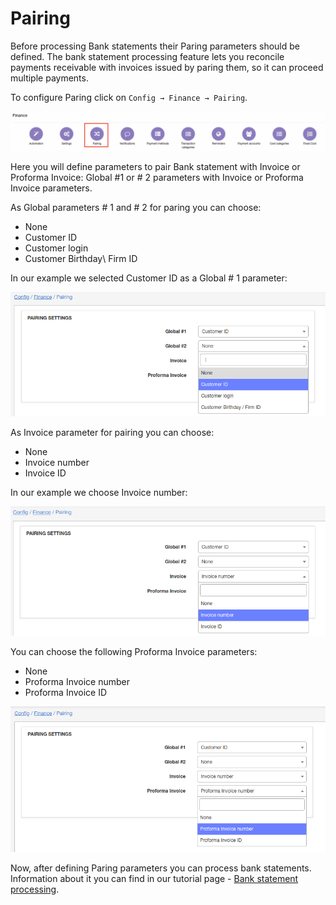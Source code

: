 Pairing
=============

Before processing Bank statements their Paring parameters should be defined. The bank statement processing feature lets you reconcile payments receivable with invoices issued by paring them, so it can proceed multiple payments.

To configure Paring click on `Config → Finance → Pairing`.

![Pairing](icon.png)


Here you will define parameters to pair Bank statement with Invoice or Proforma Invoice: Global #1 or # 2 parameters with Invoice or Proforma Invoice parameters.

As Global parameters # 1 and # 2  for paring you can choose:
* None
* Customer ID
* Customer login
* Customer Birthday\ Firm ID

In our example we selected Customer ID as a Global # 1 parameter:

![Item global1 & global2](global.png)

As Invoice parameter for pairing you can choose:
* None
* Invoice number
* Invoice ID

In our example we choose Invoice number:

![Invoice](invoice.png)

You can choose the following Proforma Invoice parameters:  
* None
* Proforma Invoice number
* Proforma Invoice ID

![Proforma invoice](proforma.png)

Now, after defining Paring parameters you can process bank statements. Information about it you can find in our tutorial page -  [Bank statement processing](finance/bank_statement_processing/bank_statement_processing.md).
